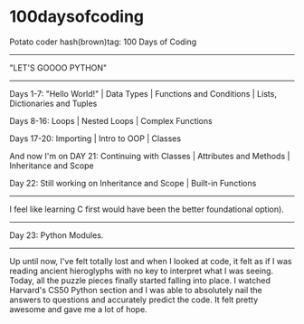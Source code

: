 # 100daysofcoding

Potato coder hash(brown)tag: 100 Days of Coding

********************

"LET'S GOOOO PYTHON"
********************
Days 1-7: "Hello World!"  |  Data Types  |  Functions and Conditions  |  Lists, Dictionaries and Tuples

Days 8-16: Loops  |  Nested Loops  | Complex Functions  

Days 17-20:  Importing |  Intro to OOP  |  Classes

And now I'm on DAY 21: Continuing with Classes  | Attributes and Methods  |  Inheritance and Scope

Day 22: Still working on Inheritance and Scope | Built-in Functions 
______________________
I feel like learning C first would have been the better foundational option). 
______________________

Day 23: Python Modules. 
______________________
Up until now, I've felt totally lost and when I looked at code, it felt as if I was reading ancient hieroglyphs with no key to interpret what I was seeing. Today, all the puzzle pieces finally started falling into place. I watched Harvard's CS50 Python section and I was able to absolutely nail the answers to questions and accurately predict the code. It felt pretty awesome and gave me a lot of hope.

